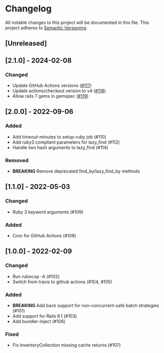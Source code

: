 # Changelog

All notable changes to this project will be documented in this file.
This project adheres to [Semantic Versioning](http://semver.org/).

## [Unreleased]

## [2.1.0] - 2024-02-08
### Changed
- Update GitHub Actions versions ([#117](https://github.com/ManageIQ/inventory_refresh/pull/117))
- Update actions/checkout version to v4 ([#118](https://github.com/ManageIQ/inventory_refresh/pull/118))
- Allow rails 7 gems in gemspec ([#119](https://github.com/ManageIQ/inventory_refresh/pull/119))

## [2.0.0] - 2022-09-06
### Added
- Add timeout-minutes to setup-ruby job (#110)
- Add ruby3 compliant parameters for lazy_find (#112)
- Handle two hash arguments to lazy_find (#114)

### Removed
- **BREAKING** Remove deprecated find_by/lazy_find_by methods

## [1.1.0] - 2022-05-03
### Changed
- Ruby 3 keyword arguments (#109)

### Added
- Cron for GitHub Actions (#108)

## [1.0.0] - 2022-02-09
### Changed
- Run rubocop -A (#102)
- Switch from travis to github actions (#104, #105)

### Added
- **BREAKING** Add back support for non-concurrent-safe batch strategies (#101)
- Add support for Rails 6.1 (#103)
- Add bundler-inject (#106)

### Fixed
- Fix InventoryCollection missing cache returns (#107)
